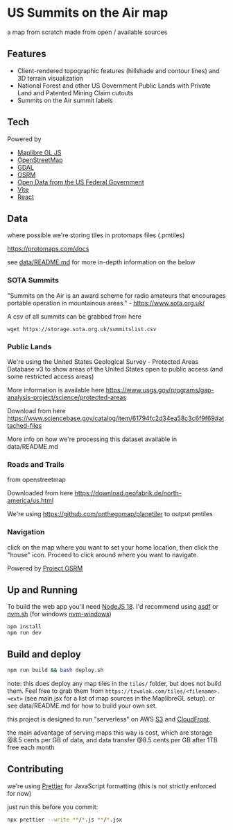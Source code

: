 # US Summits on the Air map

a map from scratch made from open / available sources

## Features

- Client-rendered topographic features (hillshade and contour lines) and 3D terrain visualization
- National Forest and other US Government Public Lands with Private Land and Patented Mining Claim cutouts
- Summits on the Air summit labels

## Tech

Powered by
- [Maplibre GL JS](https://maplibre.org/projects/maplibre-gl-js/)
- [OpenStreetMap](https://www.openstreetmap.org)
- [GDAL](https://gdal.org/)
- [OSRM](http://project-osrm.org/)
- [Open Data from the US Federal Government](https://sciencebase.gov)
- [Vite](https://vitejs.dev/)
- [React](https://react.dev/)


## Data

where possible we're storing tiles in protomaps files (.pmtiles)

https://protomaps.com/docs

see [data/README.md](data/README.md) for more in-depth information on the below


### SOTA Summits

"Summits on the Air is an award scheme for radio amateurs that encourages portable operation in mountainous areas." - https://www.sota.org.uk/

A csv of all summits can be grabbed from here

    wget https://storage.sota.org.uk/summitslist.csv


### Public Lands

We're using the United States Geological Survey - Protected Areas Database v3 to show areas of the United States open to public access (and some restricted access areas)

More information is available here https://www.usgs.gov/programs/gap-analysis-project/science/protected-areas

Download from here https://www.sciencebase.gov/catalog/item/61794fc2d34ea58c3c6f9f69#attached-files

More info on how we're processing this dataset available in data/README.md


### Roads and Trails

from openstreetmap

Downloaded from here https://download.geofabrik.de/north-america/us.html

We're using https://github.com/onthegomap/planetiler to output pmtiles


### Navigation

click on the map where you want to set your home location, then click the "house" icon.  Proceed to click around where you want to navigate.

Powered by [Project OSRM](http://project-osrm.org/)


## Up and Running

To build the web app you'll need [NodeJS 18](https://nodejs.org/).  I'd recommend using [asdf](https://asdf-vm.com/) or [nvm.sh](https://github.com/nvm-sh/nvm#installing-and-updating) (for windows [nvm-windows](https://github.com/coreybutler/nvm-windows))

```
npm install
npm run dev
```

## Build and deploy

```bash
npm run build && bash deploy.sh
```
note: this does deploy any map tiles in the `tiles/` folder, but does not build them.  Feel free to grab them from `https://tzwolak.com/tiles/<filename>.<ext>` (see main.jsx for a list of map sources in the MaplibreGL setup).
or see data/README.md for how to build your own set.

this project is designed to run "serverless" on AWS [S3](https://aws.amazon.com/s3/) and [CloudFront](https://aws.amazon.com/cloudfront/).

the main advantage of serving maps this way is cost, which are storage @8.5 cents per GB of data, and data transfer @8.5 cents per GB after 1TB free each month


## Contributing

we're using [Prettier](https://prettier.io/) for JavaScript formatting (this is not strictly enforced for now)

just run this before you commit:
```bash
npx prettier --write **/*.js **/*.jsx
```


